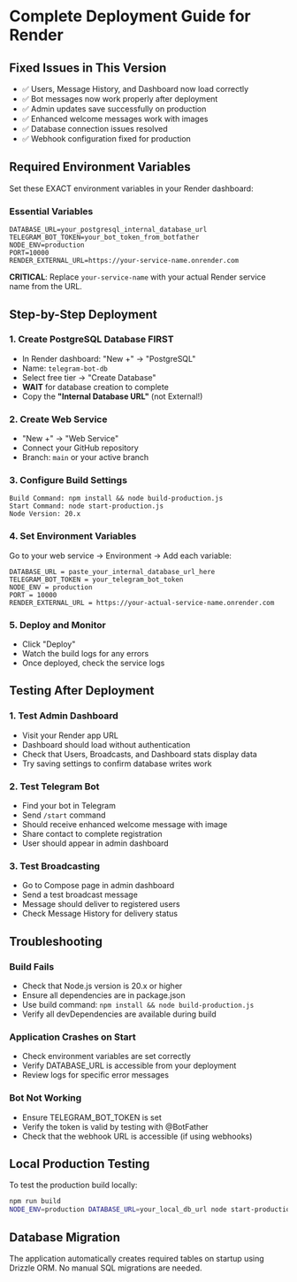 # Complete Deployment Guide for Render

## Fixed Issues in This Version
- ✅ Users, Message History, and Dashboard now load correctly
- ✅ Bot messages now work properly after deployment  
- ✅ Admin updates save successfully on production
- ✅ Enhanced welcome messages work with images
- ✅ Database connection issues resolved
- ✅ Webhook configuration fixed for production

## Required Environment Variables

Set these EXACT environment variables in your Render dashboard:

### Essential Variables
```
DATABASE_URL=your_postgresql_internal_database_url
TELEGRAM_BOT_TOKEN=your_bot_token_from_botfather
NODE_ENV=production
PORT=10000
RENDER_EXTERNAL_URL=https://your-service-name.onrender.com
```

**CRITICAL**: Replace `your-service-name` with your actual Render service name from the URL.

## Step-by-Step Deployment

### 1. Create PostgreSQL Database FIRST
- In Render dashboard: "New +" → "PostgreSQL"
- Name: `telegram-bot-db` 
- Select free tier → "Create Database"
- **WAIT** for database creation to complete
- Copy the **"Internal Database URL"** (not External!)

### 2. Create Web Service
- "New +" → "Web Service"
- Connect your GitHub repository
- Branch: `main` or your active branch

### 3. Configure Build Settings
```
Build Command: npm install && node build-production.js
Start Command: node start-production.js
Node Version: 20.x
```

### 4. Set Environment Variables
Go to your web service → Environment → Add each variable:

```
DATABASE_URL = paste_your_internal_database_url_here
TELEGRAM_BOT_TOKEN = your_telegram_bot_token
NODE_ENV = production  
PORT = 10000
RENDER_EXTERNAL_URL = https://your-actual-service-name.onrender.com
```

### 5. Deploy and Monitor
- Click "Deploy"
- Watch the build logs for any errors
- Once deployed, check the service logs

## Testing After Deployment

### 1. Test Admin Dashboard
- Visit your Render app URL
- Dashboard should load without authentication
- Check that Users, Broadcasts, and Dashboard stats display data
- Try saving settings to confirm database writes work

### 2. Test Telegram Bot
- Find your bot in Telegram
- Send `/start` command
- Should receive enhanced welcome message with image
- Share contact to complete registration
- User should appear in admin dashboard

### 3. Test Broadcasting
- Go to Compose page in admin dashboard
- Send a test broadcast message
- Message should deliver to registered users
- Check Message History for delivery status

## Troubleshooting

### Build Fails
- Check that Node.js version is 20.x or higher
- Ensure all dependencies are in package.json
- Use build command: `npm install && node build-production.js`
- Verify all devDependencies are available during build

### Application Crashes on Start
- Check environment variables are set correctly
- Verify DATABASE_URL is accessible from your deployment
- Review logs for specific error messages

### Bot Not Working
- Ensure TELEGRAM_BOT_TOKEN is set
- Verify the token is valid by testing with @BotFather
- Check that the webhook URL is accessible (if using webhooks)

## Local Production Testing

To test the production build locally:

```bash
npm run build
NODE_ENV=production DATABASE_URL=your_local_db_url node start-production.js
```

## Database Migration

The application automatically creates required tables on startup using Drizzle ORM. No manual SQL migrations are needed.
